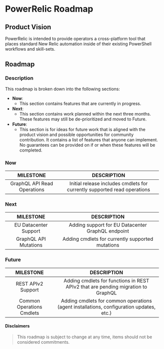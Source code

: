 # PowerRelic Roadmap

## Product Vision
PowerRelic is intended to provide operators a cross-platform tool that places standard New Relic automation inside of their existing PowerShell workflows and skill-sets.

## Roadmap
### Description
This roadmap is broken down into the following sections:

- **Now**:
    - This section contains features that are currently in progress.
- **Next**:
    - This section contains work planned within the next three months. These features may still be de-prioritized and moved to Future.
- **Future**:
    - This section is for ideas for future work that is aligned with the product vision and possible opportunities for community contribution. It contains a list of features that anyone can implement. No guarantees can be provided on if or when these features will be completed. 

### Now

|          MILESTONE          	|                                           DESCRIPTION                                           	|
|:---------------------------:	|:-----------------------------------------------------------------------------------------------:	|
| GraphQL API Read Operations 	| Initial release includes cmdlets for currently supported read operations 	|

### Next

|          MILESTONE          	|                                           DESCRIPTION                                           	|
|:---------------------------:	|:-----------------------------------------------------------------------------------------------:	|
| EU Datacenter Support 	| Adding support for EU Datacenter GraphQL endpoint 	|
| GraphQL API Mutations 	| Adding cmdlets for currently supported mutations  	|

### Future

|          MILESTONE          	|                                           DESCRIPTION                                           	|
|:---------------------------:	|:-----------------------------------------------------------------------------------------------:	|
| REST APIv2 Support        	| Adding cmdlets for functions in REST APIv2 that are pending migration to GraphQL        	|
| Common Operations Cmdlets 	| Adding cmdlets for common operations (agent installations, configuration updates, etc.) 	|



#### Disclaimers
> This roadmap is subject to change at any time, items should not be considered commitments.